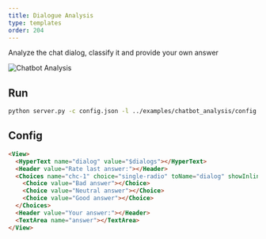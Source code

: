```yaml
---
title: Dialogue Analysis
type: templates
order: 204
---
```


Analyze the chat dialog, classify it and provide your own answer

![Chatbot Analysis](https://user.fm/files/v2-cb81c8aaa30170724ea19e3af7218fc8/Screen%20Shot%202019-08-01%20at%209.27.14%20PM.png "Chatbot Analysis")

## Run

```bash
python server.py -c config.json -l ../examples/chatbot_analysis/config.xml -i ../examples/chatbot_analysis/tasks.json -o output
```

## Config 

```html
<View>
  <HyperText name="dialog" value="$dialogs"></HyperText>
  <Header value="Rate last answer:"></Header>
  <Choices name="chc-1" choice="single-radio" toName="dialog" showInline="true">
    <Choice value="Bad answer"></Choice>
    <Choice value="Neutral answer"></Choice>
    <Choice value="Good answer"></Choice>
  </Choices>
  <Header value="Your answer:"></Header>
  <TextArea name="answer"></TextArea>
</View>
```
